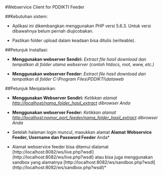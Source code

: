 #Webservice Client for PDDIKTI Feeder



##Kebutuhan sistem:


* Aplikasi ini dikembangkan menggunakan PHP versi 5.6.3. Untuk versi dibawahnya belum pernah diujicobakan.

* Pastikan folder upload dalam keadaan bisa ditulis (writeable).



##Petunjuk Installasi:


* **Menggunakan webserver Sendiri:** *Extract file hasil download dan tempatkan di folder utama webserver (contoh htdocs, root, www, etc.)*

* **Menggunakan webserver Feeder:** *Extract file hasil download dan tempatkan di folder C:\Program Files\PDDIKTI\dataweb*


##Petunjuk Menjalankan:

* **Menggunakan Webserver Sendiri:** *Ketikkan alamat [http://localhost/nama_folder_hasil_extract](http://localhost/nama_folder_hasil_extract) dibrowser Anda*

* **Menggunakan webserver Feeder:** *Ketikkan alamat [http://localhost:nomor_port_feeder/nama_folder_hasil_extract](http://localhost:nomor_port_feeder/nama_folder_hasil_extract) dibrowser Anda*

* Setelah halaman login muncul, masukkan alamat **Alamat Webservice Feeder, Username dan Password Feeder** Anda*

* Alamat webservice feeder bisa ditemui dialamat [http://localhost:8082/ws/live.php?wsdl] (http://localhost:8082/ws/live.php?wsdl) atau bisa juga menggunakan sandbox yang alamatnya [http://localhost:8082/ws/sandbox.php?wsdl] (http://localhost:8082/ws/sandbox.php?wsdl)*